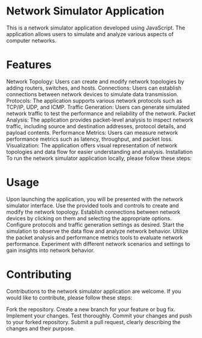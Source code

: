# Network Simulator Application
  This is a network simulator application developed using JavaScript. The application allows users to simulate and analyze various aspects of computer networks.

# Features
Network Topology: Users can create and modify network topologies by adding routers, switches, and hosts.
Connections: Users can establish connections between network devices to simulate data transmission.
Protocols: The application supports various network protocols such as TCP/IP, UDP, and ICMP.
Traffic Generation: Users can generate simulated network traffic to test the performance and reliability of the network.
Packet Analysis: The application provides packet-level analysis to inspect network traffic, including source and destination addresses, protocol details, and payload contents.
Performance Metrics: Users can measure network performance metrics such as latency, throughput, and packet loss.
Visualization: The application offers visual representation of network topologies and data flow for easier understanding and analysis.
Installation
To run the network simulator application locally, please follow these steps:

# Usage
Upon launching the application, you will be presented with the network simulator interface.
Use the provided tools and controls to create and modify the network topology.
Establish connections between network devices by clicking on them and selecting the appropriate options.
Configure protocols and traffic generation settings as desired.
Start the simulation to observe the data flow and analyze network behavior.
Utilize the packet analysis and performance metrics tools to evaluate network performance.
Experiment with different network scenarios and settings to gain insights into network behavior.

# Contributing
Contributions to the network simulator application are welcome. If you would like to contribute, please follow these steps:

Fork the repository.
Create a new branch for your feature or bug fix.
Implement your changes.
Test thoroughly.
Commit your changes and push to your forked repository.
Submit a pull request, clearly describing the changes and their purpose.
